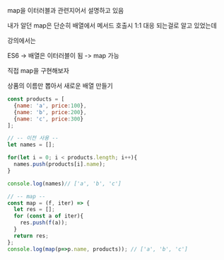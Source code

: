 map을 이터러블과 관련지어서 설명하고 있음 

내가 알던 map은 단순히 배열에서 메서드 호출시 1:1 대응 되는걸로 알고 있었는데 

강의에서는 

ES6 -> 배열은 이터러블이 됨 -> map 가능 

직접 map을 구현해보자 


상품의 이름만 뽑아서 새로운 배열 만들기
```javascript
const products = [
  {name: 'a', price:100},
  {name: 'b', price:200},
  {name: 'c', price:300}
];

// -- 이전 사용 -- 
let names = [];

for(let i = 0; i < products.length; i++){
  names.push(products[i].name);
}

console.log(names)// ['a', 'b', 'c']

// -- map --
const map = (f, iter) => {
  let res = [];
  for (const a of iter){
    res.push(f(a));
  }
  return res;
};
console.log(map(p=>p.name, products)); // ['a', 'b', 'c']
```